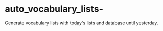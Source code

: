 # auto_vocabulary_lists-
Generate vocabulary lists with today's lists and database until yesterday. 
